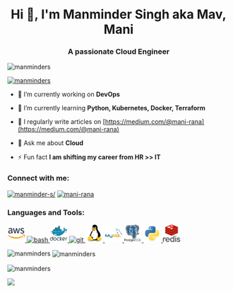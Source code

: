<h1 align="center">Hi 👋, I'm Manminder Singh aka Mav, Mani</h1>
<h3 align="center">A passionate Cloud Engineer</h3>

<p align="left"> <img src="https://komarev.com/ghpvc/?username=manminders&label=Profile%20views&color=0e75b6&style=flat" alt="manminders" /> </p>

<p align="left"> <a href="https://github.com/ryo-ma/github-profile-trophy"><img src="https://github-profile-trophy.vercel.app/?username=manminders" alt="manminders" /></a> </p>

- 🔭 I’m currently working on **DevOps**

- 🌱 I’m currently learning **Python, Kubernetes, Docker, Terraform**

- 📝 I regularly write articles on [https://medium.com/@mani-rana](https://medium.com/@mani-rana)

- 💬 Ask me about **Cloud**

- ⚡ Fun fact **I am shifting my career from HR >> IT**

<h3 align="left">Connect with me:</h3>
<p align="left">
<a href="https://linkedin.com/in/manminder-s/" target="blank"><img align="center" src="https://raw.githubusercontent.com/rahuldkjain/github-profile-readme-generator/master/src/images/icons/Social/linked-in-alt.svg" alt="manminder-s/" height="30" width="40" /></a>
<a href="https://medium.com/mani-rana" target="blank"><img align="center" src="https://raw.githubusercontent.com/rahuldkjain/github-profile-readme-generator/master/src/images/icons/Social/medium.svg" alt="mani-rana" height="30" width="40" /></a>
</p>

<h3 align="left">Languages and Tools:</h3>
<p align="left"> <a href="https://aws.amazon.com" target="_blank" rel="noreferrer"> <img src="https://raw.githubusercontent.com/devicons/devicon/master/icons/amazonwebservices/amazonwebservices-original-wordmark.svg" alt="aws" width="40" height="40"/> </a> <a href="https://www.gnu.org/software/bash/" target="_blank" rel="noreferrer"> <img src="https://www.vectorlogo.zone/logos/gnu_bash/gnu_bash-icon.svg" alt="bash" width="40" height="40"/> </a> <a href="https://www.docker.com/" target="_blank" rel="noreferrer"> <img src="https://raw.githubusercontent.com/devicons/devicon/master/icons/docker/docker-original-wordmark.svg" alt="docker" width="40" height="40"/> </a> <a href="https://git-scm.com/" target="_blank" rel="noreferrer"> <img src="https://www.vectorlogo.zone/logos/git-scm/git-scm-icon.svg" alt="git" width="40" height="40"/> </a> <a href="https://www.linux.org/" target="_blank" rel="noreferrer"> <img src="https://raw.githubusercontent.com/devicons/devicon/master/icons/linux/linux-original.svg" alt="linux" width="40" height="40"/> </a> <a href="https://www.mysql.com/" target="_blank" rel="noreferrer"> <img src="https://raw.githubusercontent.com/devicons/devicon/master/icons/mysql/mysql-original-wordmark.svg" alt="mysql" width="40" height="40"/> </a> <a href="https://www.postgresql.org" target="_blank" rel="noreferrer"> <img src="https://raw.githubusercontent.com/devicons/devicon/master/icons/postgresql/postgresql-original-wordmark.svg" alt="postgresql" width="40" height="40"/> </a> <a href="https://www.python.org" target="_blank" rel="noreferrer"> <img src="https://raw.githubusercontent.com/devicons/devicon/master/icons/python/python-original.svg" alt="python" width="40" height="40"/> </a> <a href="https://redis.io" target="_blank" rel="noreferrer"> <img src="https://raw.githubusercontent.com/devicons/devicon/master/icons/redis/redis-original-wordmark.svg" alt="redis" width="40" height="40"/> </a> </p>

<p><img align="left" src="https://github-readme-stats.vercel.app/api/top-langs?username=manminders&show_icons=true&locale=en&layout=compact" alt="manminders" /></p>

<p>&nbsp;<img align="center" src="https://github-readme-stats.vercel.app/api?username=manminders&show_icons=true&locale=en" alt="manminders" /></p>

<p><img align="center" src="https://github-readme-streak-stats.herokuapp.com/?user=manminders&" alt="manminders" /></p>


<img src="https://github-readme-stats.vercel.app/api?username=ManminderS&&show_icons=true&title_color=ffffff&icon_color=bb2acf&text_color=daf7dc&bg_color=191919">


